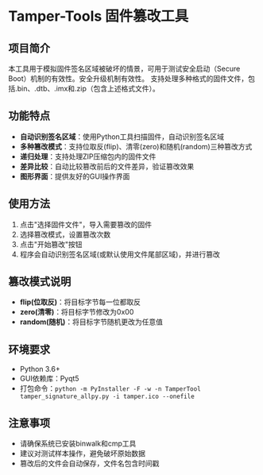# Tamper-Tools 固件篡改工具

## 项目简介

本工具用于模拟固件签名区域被破坏的情景，可用于测试安全启动（Secure Boot）机制的有效性。安全升级机制有效性。
支持处理多种格式的固件文件，包括.bin、.dtb、.imx和.zip（包含上述格式文件）。

## 功能特点

- **自动识别签名区域**：使用Python工具扫描固件，自动识别签名区域
- **多种篡改模式**：支持位取反(flip)、清零(zero)和随机(random)三种篡改方式
- **递归处理**：支持处理ZIP压缩包内的固件文件
- **差异比较**：自动比较篡改前后的文件差异，验证篡改效果
- **图形界面**：提供友好的GUI操作界面

## 使用方法

1. 点击"选择固件文件"，导入需要篡改的固件
2. 选择篡改模式，设置篡改次数
3. 点击"开始篡改"按钮
4. 程序会自动识别签名区域(或默认使用文件尾部区域)，并进行篡改

## 篡改模式说明

- **flip(位取反)**：将目标字节每一位都取反
- **zero(清零)**：将目标字节修改为0x00
- **random(随机)**：将目标字节随机更改为任意值

## 环境要求

- Python 3.6+
- GUI依赖库：Pyqt5
- 打包命令：`python -m PyInstaller -F -w -n TamperTool tamper_signature_allpy.py -i tamper.ico --onefile`

## 注意事项

- 请确保系统已安装binwalk和cmp工具
- 建议对测试样本操作，避免破坏原始数据
- 篡改后的文件会自动保存，文件名包含时间戳